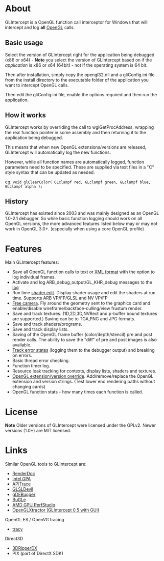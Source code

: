 # About #
GLIntercept is a OpenGL function call interceptor for Windows that will intercept and log **all** [OpenGL](http://www.opengl.org) calls.

## Basic usage ##
Select the version of GLIntercept right for the application being debugged (x86 or x64) - **Note** you select the version of GLIntercept based on if the _application_ is x86 or x64 (64bit) - not if the operating system is 64 bit.

Then after installation, simply copy the opengl32.dll and a gliConfig.ini file from
the install directory to the executable folder of the application you want to
intercept OpenGL calls.

Then edit the gliConfig.ini file, enable the options required and then run the
application.

## How it works ##
GLIntercept works by overriding the call to wglGetProcAddress, wrapping the real function pointer in some assembly and then returning it to the application being debugged.

This means that when new OpenGL extensions/versions are released, GLIntercept will automatically log the new functions.

However, while all function names are automatically logged, function parameters need to be specified. These are supplied via text files in a "C" style syntax that can be updated as needed.

eg.
`void glClearColor( GLclampf red, GLclampf green, GLclampf blue, GLclampf alpha );`

## History ##
GLIntercept has existed since 2003 and was mainly designed as an OpenGL 1.0-2.1 debugger. So while basic function logging should work on all OpenGL versions, the more advanced features listed below may or may not work in OpenGL 3.0+. (especially when using a core OpenGL profile)

# Features #
Main GLIntercept features:

  * Save all OpenGL function calls to text or [XML format](http://code.google.com/p/glintercept/wiki/Screenshots) with the option to log individual frames.
  * Activate and log ARB\_debug\_output/GL\_KHR\_debug messages to the [log](http://code.google.com/p/glintercept/wiki/Screenshots)
  * Run time [shader edit](http://code.google.com/p/glintercept/wiki/Screenshots). Display shader usage and edit the shaders at run time. Supports ARB VP/FP/GLSL and NV VP/FP
  * [Free camera](http://code.google.com/p/glintercept/wiki/Screenshots). Fly around the geometry sent to the graphics card and enable/disable wireframe/backface-culling/view frustum render.
  * Save and track textures. (1D,2D,3D,NVRect and p-buffer bound textures are supported.) Saving can be to TGA,PNG and JPG formats.
  * Save and track shaders/programs.
  * Save and track display lists.
  * Saving of the OpenGL frame buffer (color/depth/stencil) pre and post render calls. The ability to save the "diff" of pre and post images is also available.
  * [Track error states](http://code.google.com/p/glintercept/wiki/Screenshots) (logging them to the debugger output) and breaking on errors.
  * Basic thread error checking.
  * Function timer log.
  * Resource leak tracking for contexts, display lists, shaders and textures.
  * [OpenGL extension/version override](http://code.google.com/p/glintercept/wiki/Screenshots). Add/remove/replace the OpenGL extension and version strings. (Test lower end rendering paths without changing cards)
  * OpenGL function stats - how many times each function is called.

# License #
**Note** Older versions of GLIntercept were licensed under the GPLv2. Newer versions (1.0+) are MIT licensed.

# Links #
Similar OpenGL tools to GLIntercept are:

  * [RenderDoc](https://github.com/baldurk/renderdoc)
  * [Intel GPA](https://software.intel.com/en-us/gpa)
  * [APITrace](https://github.com/apitrace/apitrace)
  * [GLSLDevil](http://www.vis.uni-stuttgart.de/glsldevil/index.html)
  * [gDEBugger](http://www.gremedy.com/)
  * [BuGLe](http://sourceforge.net/projects/bugle/)
  * [AMD GPU PerfStudio](http://developer.amd.com/gpu/PerfStudio/Pages/default.aspx)
  * [OpenGLXtractor (GLIntercept 0.5 with GUI)](http://members.chello.at/alexan/)

OpenGL ES / OpenVG tracing
  * [tracy](https://gitorious.org/tracy)

Direct3D
  * [3DRipperDX](http://www.deep-shadows.com/hax/3DRipperDX.htm)
  * PIX (part of DirectX SDK)


